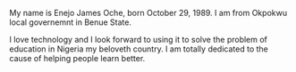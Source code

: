 My name is Enejo James Oche, born October 29, 1989. I am from Okpokwu local governemnt in Benue State.

I love technology and I look forward to using it to solve the problem of education in Nigeria my beloveth country. I am totally dedicated to the cause of helping people learn better.
